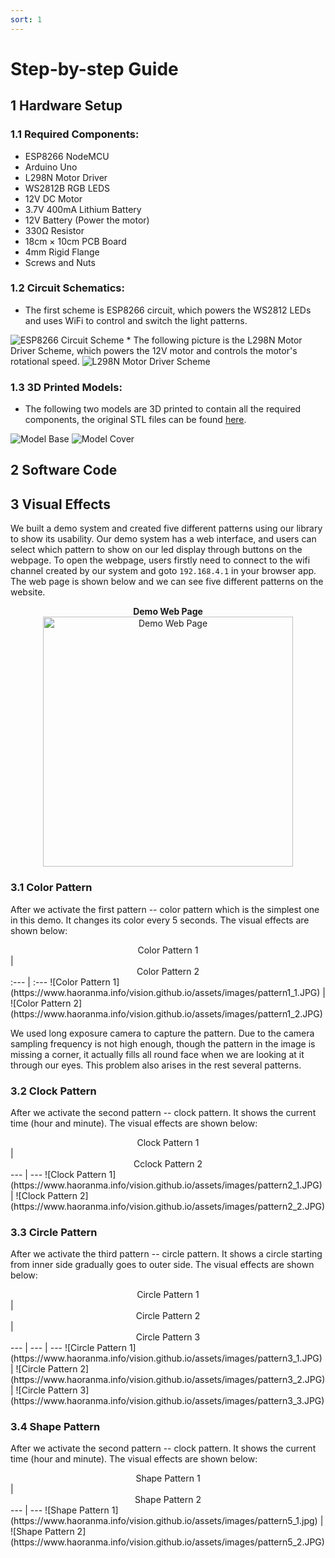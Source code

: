 ```yaml
---
sort: 1
---
```


# Step-by-step Guide


## 1 Hardware Setup
### 1.1 Required Components:
* ESP8266 NodeMCU
* Arduino Uno
* L298N Motor Driver
* WS2812B RGB LEDS
* 12V DC Motor
* 3.7V 400mA Lithium Battery
* 12V Battery (Power the motor)
* 330<span>&#8486;</span> Resistor
* 18cm &#xD7; 10cm PCB Board
* 4mm Rigid Flange
* Screws and Nuts

### 1.2 Circuit Schematics:
* The first scheme is ESP8266 circuit, which powers the WS2812 LEDs and uses WiFi to control and switch the light patterns.
<img src="https://www.haoranma.info/vision.github.io/assets/images/NodeMCU Circuit_schem.jpg" alt="ESP8266 Circuit Scheme">
* The following picture is the L298N Motor Driver Scheme, which powers the 12V motor and controls the motor's rotational speed. 
<img src="https://www.haoranma.info/vision.github.io/assets/images/Motor Circuit_bb.png" alt="L298N Motor Driver Scheme">

### 1.3 3D Printed Models:
* The following two models are 3D printed to contain all the required components, the original STL files can be found <a href="https://github.com/mahaoran1997/vision.github.io/tree/develop/assets/3D%20Models" target="_blank">here</a>.
<img src="https://www.haoranma.info/vision.github.io/assets/images/Model Base.png" alt="Model Base">
<img src="https://www.haoranma.info/vision.github.io/assets/images/Model Cover.png" alt="Model Cover">

## 2 Software Code



## 3 Visual Effects

We built a demo system and created five different patterns using our library to show its usability. Our demo system has a web interface, and users can select which pattern to show on our led display through buttons on the webpage. To open the webpage, users firstly need to connect to the wifi channel created by our system and goto `192.168.4.1` in your browser app. The web page is shown below and we can see five different patterns on the website. 

<center>
<figure>
<figcaption align = "center"><b>Demo Web Page</b></figcaption>
<img align="center" src="https://www.haoranma.info/vision.github.io/assets/images/WebPage.PNG" alt="Demo Web Page" width="400"/>
</figure>
</center>



### 3.1 Color Pattern
After we activate the first pattern -- color pattern which is the simplest one in this demo. It changes its color every 5 seconds. The visual effects are shown below:


<center>Color Pattern 1</center>| <center>Color Pattern 2</center>
:--- | :---
![Color Pattern 1](https://www.haoranma.info/vision.github.io/assets/images/pattern1_1.JPG) | ![Color Pattern 2](https://www.haoranma.info/vision.github.io/assets/images/pattern1_2.JPG)

We used long exposure camera to capture the pattern. Due to the camera sampling frequency is not high enough, though the pattern in the image is missing a corner, it actually fills all round face when we are looking at it through our eyes. This problem also arises in the rest several patterns.

### 3.2 Clock Pattern
After we activate the second pattern -- clock pattern. It shows the current time (hour and minute). The visual effects are shown below:


<center>Clock Pattern 1</center>| <center>Cclock Pattern 2</center>
--- | ---
![Clock Pattern 1](https://www.haoranma.info/vision.github.io/assets/images/pattern2_1.JPG) | ![Clock Pattern 2](https://www.haoranma.info/vision.github.io/assets/images/pattern2_2.JPG)




### 3.3 Circle Pattern
After we activate the third pattern -- circle pattern. It shows a circle starting from inner side gradually goes to outer side. The visual effects are shown below:


<center>Circle Pattern 1</center>| <center>Circle Pattern 2</center> | <center>Circle Pattern 3</center>
--- | --- | ---
![Circle Pattern 1](https://www.haoranma.info/vision.github.io/assets/images/pattern3_1.JPG) | ![Circle Pattern 2](https://www.haoranma.info/vision.github.io/assets/images/pattern3_2.JPG) | ![Circle Pattern 3](https://www.haoranma.info/vision.github.io/assets/images/pattern3_3.JPG)


### 3.4 Shape Pattern
After we activate the second pattern -- clock pattern. It shows the current time (hour and minute). The visual effects are shown below:


<center>Shape Pattern 1</center>| <center>Shape Pattern 2</center>
--- | ---
![Shape Pattern 1](https://www.haoranma.info/vision.github.io/assets/images/pattern5_1.jpg) | ![Shape Pattern 2](https://www.haoranma.info/vision.github.io/assets/images/pattern5_2.JPG)


